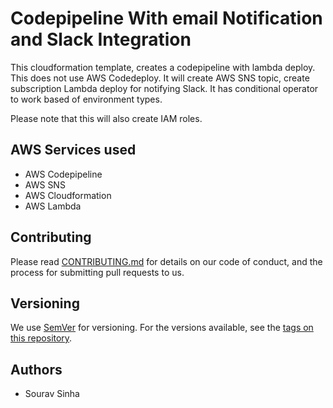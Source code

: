 # Codepipeline With email Notification and Slack Integration 

This cloudformation template, creates a codepipeline with lambda deploy. This does not use AWS Codedeploy.
It will create AWS SNS topic, create subscription Lambda deploy for notifying Slack.
It has conditional operator to work based of environment types.

Please note that this will also create IAM roles.

## AWS Services used

* AWS Codepipeline
* AWS SNS
* AWS Cloudformation
* AWS Lambda


## Contributing

Please read [CONTRIBUTING.md](https://gist.github.com/PurpleBooth/b24679402957c63ec426) for details on our code of conduct, and the process for submitting pull requests to us.

## Versioning

We use [SemVer](http://semver.org/) for versioning. For the versions available, see the [tags on this repository](https://github.com/your/project/tags). 

## Authors

* Sourav Sinha

